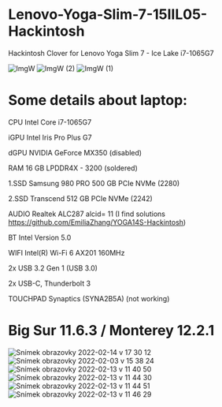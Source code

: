 # Lenovo-Yoga-Slim-7-15IIL05-Hackintosh
Hackintosh Clover for Lenovo Yoga Slim 7 - Ice Lake i7-1065G7

![ImgW](https://user-images.githubusercontent.com/98582474/152338538-c2ddfa5f-7d18-4f44-8fd7-97b883be618a.jpg)
![ImgW (2)](https://user-images.githubusercontent.com/98582474/152338939-0f124b78-789d-4ef8-b49e-3a2e195b69ab.jpg)
![ImgW (1)](https://user-images.githubusercontent.com/98582474/152338953-37db9df1-4d8a-41e6-b35e-ad4d75702433.jpg)


# Some details about laptop:

CPU         Intel Core i7-1065G7

iGPU        Intel	Iris Pro Plus G7

dGPU        NVIDIA GeForce MX350 (disabled)

RAM         16 GB LPDDR4X - 3200 (soldered)

1.SSD       Samsung 980 PRO 500 GB PCIe NVMe (2280)

2.SSD       Transcend 512 GB PCIe NVMe (2242)

AUDIO       Realtek	ALC287	alcid= 11 (I find solutions https://github.com/EmiliaZhang/YOGA14S-Hackintosh) 

BT          Intel	Version 5.0

WIFI        Intel(R) Wi-Fi 6 AX201 160MHz

2x USB 3.2 Gen 1 (USB 3.0)

2x USB-C, Thunderbolt 3

TOUCHPAD  Synaptics (SYNA2B5A) (not working)

# Big Sur 11.6.3 / Monterey 12.2.1

![Snímek obrazovky 2022-02-14 v 17 30 12](https://user-images.githubusercontent.com/98582474/153914932-f582fdce-c18f-44ec-8b72-72dda9412860.png)
![Snímek obrazovky 2022-02-03 v 15 38 24](https://user-images.githubusercontent.com/98582474/152364307-90a39c1a-86e2-4354-b5a7-b558ced801ab.png)
![Snímek obrazovky 2022-02-13 v 11 40 50](https://user-images.githubusercontent.com/98582474/153750326-dfe93018-74b4-421f-81f3-a8c2cb17a194.png)
![Snímek obrazovky 2022-02-13 v 11 44 30](https://user-images.githubusercontent.com/98582474/153750149-a6e33a54-e05f-4b06-8d6e-802a80083ed3.png)
![Snímek obrazovky 2022-02-13 v 11 44 51](https://user-images.githubusercontent.com/98582474/153750151-7ea05a9b-0eef-4647-9e3f-fdb2a865097c.png)
![Snímek obrazovky 2022-02-13 v 11 46 29](https://user-images.githubusercontent.com/98582474/153750152-058ed0cb-103b-472f-aae4-3ff9e797d51e.png)
